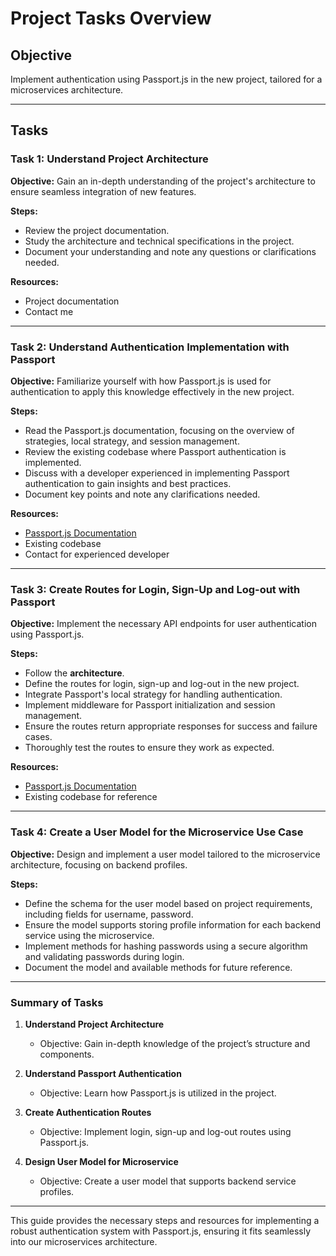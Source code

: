 # Project Tasks Overview

## Objective

Implement authentication using Passport.js in the new project, tailored for a microservices architecture.

---

## Tasks

### Task 1: Understand Project Architecture

**Objective:** Gain an in-depth understanding of the project's architecture to ensure seamless integration of new features.

**Steps:**

- Review the project documentation.
- Study the architecture and technical specifications in the project.
- Document your understanding and note any questions or clarifications needed.

**Resources:**

- Project documentation
- Contact me

---

### Task 2: Understand Authentication Implementation with Passport

**Objective:** Familiarize yourself with how Passport.js is used for authentication to apply this knowledge effectively in the new project.

**Steps:**

- Read the Passport.js documentation, focusing on the overview of strategies, local strategy, and session management.
- Review the existing codebase where Passport authentication is implemented.
- Discuss with a developer experienced in implementing Passport authentication to gain insights and best practices.
- Document key points and note any clarifications needed.

**Resources:**

- [Passport.js Documentation](http://www.passportjs.org/docs/)
- Existing codebase
- Contact for experienced developer

---

### Task 3: Create Routes for Login, Sign-Up and Log-out with Passport

**Objective:** Implement the necessary API endpoints for user authentication using Passport.js.

**Steps:**

- Follow the **architecture**.
- Define the routes for login, sign-up and log-out in the new project.
- Integrate Passport's local strategy for handling authentication.
- Implement middleware for Passport initialization and session management.
- Ensure the routes return appropriate responses for success and failure cases.
- Thoroughly test the routes to ensure they work as expected.

**Resources:**

- [Passport.js Documentation](http://www.passportjs.org/docs/)
- Existing codebase for reference

---

### Task 4: Create a User Model for the Microservice Use Case

**Objective:** Design and implement a user model tailored to the microservice architecture, focusing on backend profiles.

**Steps:**

- Define the schema for the user model based on project requirements, including fields for username, password.
- Ensure the model supports storing profile information for each backend service using the microservice.
- Implement methods for hashing passwords using a secure algorithm and validating passwords during login.
- Document the model and available methods for future reference.

---

### Summary of Tasks

1. **Understand Project Architecture**
   - Objective: Gain in-depth knowledge of the project’s structure and components.

2. **Understand Passport Authentication**
   - Objective: Learn how Passport.js is utilized in the project.

3. **Create Authentication Routes**
   - Objective: Implement login, sign-up and log-out routes using Passport.js.

4. **Design User Model for Microservice**
   - Objective: Create a user model that supports backend service profiles.

---

This guide provides the necessary steps and resources for implementing a robust authentication system with Passport.js, ensuring it fits seamlessly into our microservices architecture.
